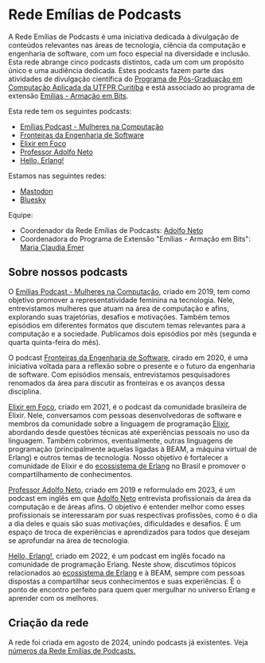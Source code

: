 # Rede Emílias de Podcasts

A Rede Emílias de Podcasts é uma iniciativa dedicada à divulgação de conteúdos relevantes nas áreas de tecnologia, ciência da computação e engenharia de software, com um foco especial na diversidade e inclusão. Esta rede abrange cinco podcasts distintos, cada um com um propósito único e uma audiência dedicada. Estes podcasts fazem parte das atividades de divulgação científica do [Programa de Pós-Graduação em Computação Aplicada da UTFPR Curitiba](http://ppgca.ct.utfpr.edu.br/) e está associado ao programa de extensão [Emílias - Armação em Bits](https://utfpr.curitiba.br/emilias/).


Esta rede tem os seguintes podcasts:

- [Emílias Podcast - Mulheres na Computação](https://adolfont.github.io/extension/podcasts/emilias)
- [Fronteiras da Engenharia de Software](https://fronteirases.github.io/)
- [Elixir em Foco](https://www.elixiremfoco.com/)
- [Professor Adolfo Neto](https://adolfont.github.io/extension/podcasts/adolfont)
- [Hello, Erlang!](https://helloerlang.github.io/)

Estamos nas seguintes redes:
  - [Mastodon](http://bertha.social/@redeemilias)
  - [Bluesky](https://bsky.app/profile/redeemilias.bsky.social) 

Equipe:
- Coordenador da Rede Emílias de Podcasts: [Adolfo Neto](https://adolfont.github.io/)
- Coordenadora do Programa de Extensão "Emílias - Armação em Bits": [Maria Claudia Emer](http://lattes.cnpq.br/8275326076771841)

## Sobre nossos podcasts

O [Emílias Podcast - Mulheres na Computação](https://adolfont.github.io/extension/podcasts/emilias), criado em 2019, tem como objetivo promover a representatividade feminina na tecnologia. Nele, entrevistamos mulheres que atuam na área de computação e afins, explorando suas trajetórias, desafios e motivações. Também temos episódios em diferentes formatos que discutem temas relevantes para a computação e a sociedade. Publicamos dois episódios por mês (segunda e quarta quinta-feira do mês).

O podcast [Fronteiras da Engenharia de Software](https://fronteirases.github.io/), cirado em 2020, é uma iniciativa voltada para a reflexão sobre o presente e o futuro da engenharia de software. Com episódios mensais, entrevistamos pesquisadores renomados da área para discutir as fronteiras e os avanços dessa disciplina. 

[Elixir em Foco](http://elixiremfoco.com), criado em 2021, é o podcast da comunidade brasileira de Elixir. Nele, conversamos com pessoas desenvolvedoras de software e membros da comunidade sobre a linguagem de programação [Elixir](https://adolfont.github.io/util/elixir), abordando desde questões técnicas até experiências pessoais no uso da linguagem. Também cobrimos, eventualmente, outras linguagens de programação (principalmente aquelas ligadas à BEAM, a máquina virtual de Erlang) e outros temas de tecnologia. Nosso objetivo é fortalecer a comunidade de Elixir e do [ecossistema de Erlang](https://bit.ly/3Sl8XTO) no Brasil e promover o compartilhamento de conhecimentos.

[Professor Adolfo Neto](https://adolfont.github.io/extension/podcasts/adolfont), criado em 2019 e reformulado em 2023, é um podcast em inglês em que [Adolfo Neto](https://adolfont.github.io/) entrevista profissionais da área da computação e de áreas afins. O objetivo é entender melhor como esses profissionais se interessaram por suas respectivas profissões, como é o dia a dia deles e quais são suas motivações, dificuldades e desafios. É um espaço de troca de experiências e aprendizados para todos que desejam se aprofundar na área de tecnologia.

[Hello, Erlang!](https://helloerlang.github.io/), criado em 2022, é um podcast em inglês focado na comunidade de programação Erlang. Neste show, discutimos tópicos relacionados ao [ecossistema de Erlang](https://bit.ly/3Sl8XTO) e à BEAM, sempre com pessoas dispostas a compartilhar seus conhecimentos e suas experiências. É o ponto de encontro perfeito para quem quer mergulhar no universo Erlang e aprender com os melhores.


## Criação da rede

A rede foi criada em agosto de 2024, unindo podcasts já existentes. Veja [números da Rede Emílias de Podcasts.](https://fronteirases.github.io/redeemilias/numeros)

